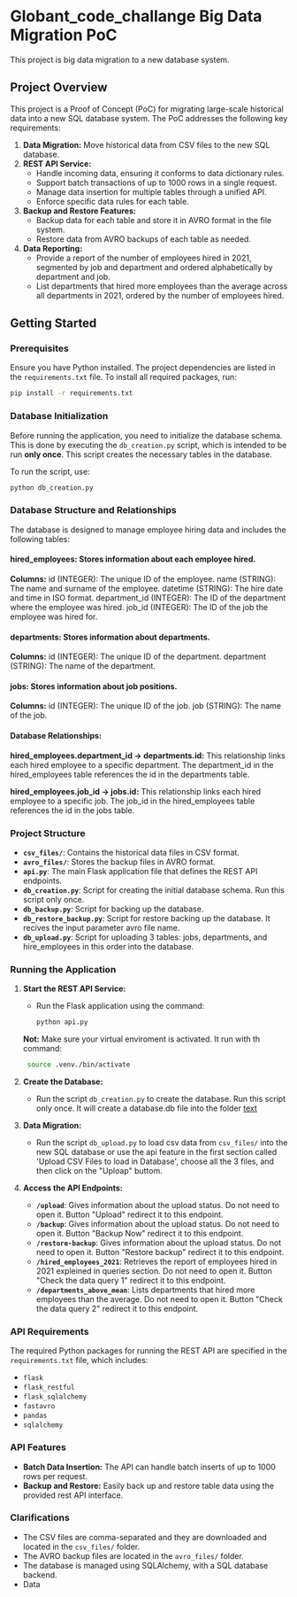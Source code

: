 # Globant_code_challange Big Data Migration PoC
This project is big data migration to a new database system.

## Project Overview

This project is a Proof of Concept (PoC) for migrating large-scale historical data into a new SQL database system. The PoC addresses the following key requirements:

1. **Data Migration:** Move historical data from CSV files to the new SQL database.
2. **REST API Service:** 
   - Handle incoming data, ensuring it conforms to data dictionary rules.
   - Support batch transactions of up to 1000 rows in a single request.
   - Manage data insertion for multiple tables through a unified API.
   - Enforce specific data rules for each table.
3. **Backup and Restore Features:**
   - Backup data for each table and store it in AVRO format in the file system.
   - Restore data from AVRO backups of each table as needed.
4. **Data Reporting:**
   - Provide a report of the number of employees hired in 2021, segmented by job and department and ordered alphabetically by department and job.
   - List departments that hired more employees than the average across all departments in 2021, ordered by the number of employees hired.

## Getting Started

### Prerequisites

Ensure you have Python installed. The project dependencies are listed in the `requirements.txt` file. To install all required packages, run:

```bash
pip install -r requirements.txt
```

### Database Initialization

Before running the application, you need to initialize the database schema. This is done by executing the `db_creation.py` script, which is intended to be run **only once**. This script creates the necessary tables in the database.

To run the script, use:

```bash
python db_creation.py
```

### Database Structure and Relationships
The database is designed to manage employee hiring data and includes the following tables:

#### hired_employees: Stores information about each employee hired.

**Columns:**
id (INTEGER): The unique ID of the employee.
name (STRING): The name and surname of the employee.
datetime (STRING): The hire date and time in ISO format.
department_id (INTEGER): The ID of the department where the employee was hired.
job_id (INTEGER): The ID of the job the employee was hired for.

#### departments: Stores information about departments.

**Columns:**
id (INTEGER): The unique ID of the department.
department (STRING): The name of the department.

#### jobs: Stores information about job positions.

**Columns:**
id (INTEGER): The unique ID of the job.
job (STRING): The name of the job.

#### Database Relationships:
**hired_employees.department_id → departments.id:**
This relationship links each hired employee to a specific department. The department_id in the hired_employees table references the id in the departments table.

**hired_employees.job_id → jobs.id:**
This relationship links each hired employee to a specific job. The job_id in the hired_employees table references the id in the jobs table.


### Project Structure

- **`csv_files/`**: Contains the historical data files in CSV format.
- **`avro_files/`**: Stores the backup files in AVRO format.
- **`api.py`**: The main Flask application file that defines the REST API endpoints.
- **`db_creation.py`**: Script for creating the initial database schema. Run this script only once.
- **`db_backup.py`**: Script for backing up the database.
- **`db_restore_backup.py`**: Script for restore backing up the database. It recives the input parameter avro file name.
- **`db_upload.py`**: Script for uploading 3 tables: jobs, departments, and hire_employees in this order into the database.


### Running the Application

1. **Start the REST API Service:**
   - Run the Flask application using the command:
     ```bash
     python api.py
     ```
    **Not:** Make sure your virtual enviroment is activated. It run with th command:
    ```bash
     source .venv./bin/activate
     ```

2. **Create the Database:**
   - Run the script `db_creation.py` to create the database. Run this script only once. It will create a database.db file into the folder [text](FLASK-API/instance) 

3. **Data Migration:**
   - Run the script `db_upload.py` to load csv data from `csv_files/` into the new SQL database or use the api feature in the first section called 'Upload CSV Files to load in Database', choose all the 3 files, and then click on the "Uploap" buttom.

4. **Access the API Endpoints:**
   - **`/upload`**: Gives information about the upload status. Do not need to open it. Button "Upload" redirect it to this endpoint.
   - **`/backup`**: Gives information about the upload status. Do not need to open it. Button "Backup Now" redirect it to this endpoint.
   - **`/restore-backup`**: Gives information about the upload status. Do not need to open it. Button "Restore backup" redirect it to this endpoint.
   - **`/hired_employees_2021`**: Retrieves the report of employees hired in 2021 expleined in queries section. Do not need to open it. Button "Check the data query 1" redirect it to this endpoint.
   - **`/departments_above_mean`**: Lists departments that hired more employees than the average. Do not need to open it. Button "Check the data query 2" redirect it to this endpoint.

### API Requirements

The required Python packages for running the REST API are specified in the `requirements.txt` file, which includes:

- `flask`
- `flask_restful`
- `flask_sqlalchemy`
- `fastavro`
- `pandas`
- `sqlalchemy`

### API Features

- **Batch Data Insertion:** The API can handle batch inserts of up to 1000 rows per request.
- **Backup and Restore:** Easily back up and restore table data using the provided rest API interface.

### Clarifications

- The CSV files are comma-separated and they are downloaded and located in the `csv_files/` folder.
- The AVRO backup files are located in the `avro_files/` folder.
- The database is managed using SQLAlchemy, with a SQL database backend.
- Data
